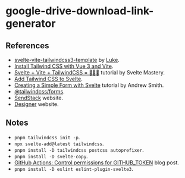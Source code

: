 # google-drive-download-link-generator

## References

- [svelte-vite-tailwindcss3-template](https://github.com/Lukem121/svelte-vite-tailwind-template) by [Luke](https://github.com/Lukem121).
- [Install Tailwind CSS with Vue 3 and Vite](https://tailwindcss.com/docs/guides/vite).
- [Svelte + Vite + TailwindCSS = 🌸🌸🌸](https://youtu.be/gNXL8UQHDdA) tutorial by Svelte Mastery.
- [Add Tailwind CSS to Svelte](https://github.com/svelte-add/tailwindcss).
- [Creating a Simple Form with Svelte](https://egghead.io/lessons/svelte-creating-a-simple-form-with-svelte) tutorial by Andrew Smith.
- [@tailwindcss/forms](https://github.com/tailwindlabs/tailwindcss-forms).
- [SendStack](https://getsendstack.com/) website.
- [Designer](https://trydesigner.com/) website.

## Notes

- `pnpm tailwindcss init -p`.
- `npx svelte-add@latest tailwindcss`.
- `pnpm install -D tailwindcss postcss autoprefixer`.
- `pnpm install -D svelte-copy`.
- [GitHub Actions: Control permissions for GITHUB_TOKEN](https://github.blog/changelog/2021-04-20-github-actions-control-permissions-for-github_token/) blog post.
- `pnpm install -D eslint eslint-plugin-svelte3`.
